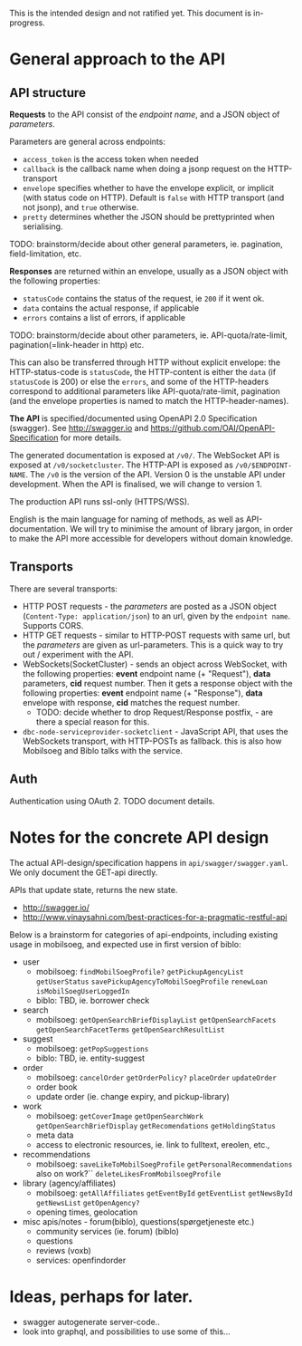 This is the intended design and not ratified yet.  This document is in-progress.

# General approach to the API

## API structure

__Requests__ to the API consist of the _endpoint name_, and a JSON object of _parameters_.

Parameters are general across endpoints:

- `access_token` is the access token when needed
- `callback` is the callback name when doing a jsonp request on the HTTP-transport
- `envelope` specifies whether to have the envelope explicit, or implicit (with status code on HTTP). Default is `false` with HTTP transport (and not jsonp), and `true` otherwise.
- `pretty` determines whether the JSON should be prettyprinted when serialising.

TODO: brainstorm/decide about other general parameters, ie. pagination, field-limitation, etc.

__Responses__ are returned within an envelope, usually as a JSON object with the following properties:

- `statusCode` contains the status of the request, ie `200` if it went ok.
- `data` contains the actual response, if applicable
- `errors` contains a list of errors, if applicable

TODO: brainstorm/decide about other parameters, ie. API-quota/rate-limit, pagination(=link-header in http) etc.

This can also be transferred through HTTP without explicit envelope: the HTTP-status-code is `statusCode`, the HTTP-content is either the `data` (if `statusCode` is 200) or else the `errors`, and some of the HTTP-headers correspond to additional parameters like API-quota/rate-limit, pagination (and the envelope properties is named to match the HTTP-header-names).

__The API__ is specified/documented using OpenAPI 2.0 Specification (swagger). 
See http://swagger.io and https://github.com/OAI/OpenAPI-Specification for more details.

The generated documentation is exposed at `/v0/`. The WebSocket API is exposed at `/v0/socketcluster`. The HTTP-API is exposed as `/v0/$ENDPOINT-NAME`. 
The `/v0` is the version of the API. Version 0 is the unstable API under development. When the API is finalised, we will change to version 1.

The production API runs ssl-only (HTTPS/WSS).

English is the main language for naming of methods, as well as API-documentation.
We will try to minimise the amount of library jargon, in order to make the API more accessible for developers without domain knowledge.


## Transports

There are several transports:

- HTTP POST requests - the _parameters_ are posted as a JSON object (`Content-Type: application/json`) to an url, given by the `endpoint name`. Supports CORS.
- HTTP GET requests - similar to HTTP-POST requests with same url, but the _parameters_ are given as url-parameters. This is a quick way to try out / experiment with the API.
- WebSockets(SocketCluster) - sends an object across WebSocket, with the following properties: __event__ endpoint name (+ "Request"), __data__ parameters, __cid__ request number. Then it gets a response object with the following properties: __event__ endpoint name (+ "Response"), __data__ envelope with response, __cid__ matches the request number.
    - TODO: decide whether to drop Request/Response postfix, - are there a special reason for this.
- `dbc-node-serviceprovider-socketclient` - JavaScript API, that uses the WebSockets transport, with HTTP-POSTs as fallback. this is also how Mobilsoeg and Biblo talks with the service.

## Auth

Authentication using OAuth 2. TODO document details.

# Notes for the concrete API design

The actual API-design/specification happens in `api/swagger/swagger.yaml`. We only document the GET-api directly.

APIs that update state, returns the new state.

- http://swagger.io/
- http://www.vinaysahni.com/best-practices-for-a-pragmatic-restful-api


Below is a brainstorm for categories of api-endpoints, including existing usage in mobilsoeg, and  expected use in first version of biblo:

- user
    - mobilsoeg: `findMobilSoegProfile?` `getPickupAgencyList` `getUserStatus` `savePickupAgencyToMobilSoegProfile` `renewLoan` `isMobilSoegUserLoggedIn`
    - biblo: TBD, ie. borrower check
- search
    - mobilsoeg: `getOpenSearchBriefDisplayList` `getOpenSearchFacets` `getOpenSearchFacetTerms` `getOpenSearchResultList`
- suggest
    - mobilsoeg: `getPopSuggestions`
    - biblo: TBD, ie. entity-suggest
- order
    - mobilsoeg: `cancelOrder` `getOrderPolicy?` `placeOrder` `updateOrder`
    - order book
    - update order (ie. change expiry, and pickup-library)
- work
    - mobilsoeg: `getCoverImage` `getOpenSearchWork` `getOpenSearchBriefDisplay` `getRecomendations` `getHoldingStatus`
    - meta data
    - access to electronic resources, ie. link to fulltext, ereolen, etc., 
- recommendations
    - mobilsoeg: `saveLikeToMobilSoegProfile` `getPersonalRecommendations `also on work?`` `deleteLikesFromMobilsoegProfile`
- library (agency/affiliates)
    - mobilsoeg: `getAllAffiliates` `getEventById` `getEventList` `getNewsById` `getNewsList` `getOpenAgency?`
    - opening times, geolocation
- misc apis/notes - forum(biblo), questions(spørgetjeneste etc.)
    - community services (ie. forum) (biblo)
    - questions
    - reviews (voxb)
    - services: openfindorder

# Ideas, perhaps for later.

- swagger autogenerate server-code..
- look into graphql, and possibilities to use some of this...
